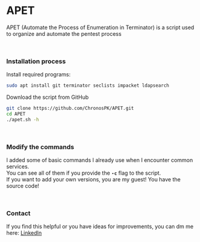 # APET
APET (Automate the Process of Enumeration in Terminator) is a script used to organize and automate the pentest process

<br>

### Installation process
Install required programs:
```bash
sudo apt install git terminator seclists impacket ldapsearch 
```
Download the script from GitHub
```bash
git clone https://github.com/ChronosPK/APET.git
cd APET
./apet.sh -h
```

<br>

### Modify the commands
I added some of basic commands I already use when I encounter common services. <br>
You can see all of them if you provide the **`-c`** flag to the script. <br>
If you want to add your own versions, you are my guest! You have the source code!

<br>

### Contact
If you find this helpful or you have ideas for improvements, you can dm me here:
[LinkedIn](https://www.linkedin.com/in/radumarin001/)
